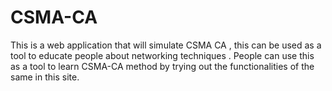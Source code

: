 # CSMA-CA
This is a web application that will simulate CSMA CA , this can be used as a tool to educate people about networking techniques . People can use this as a tool to learn CSMA-CA method by trying out the functionalities of the same in this site.
